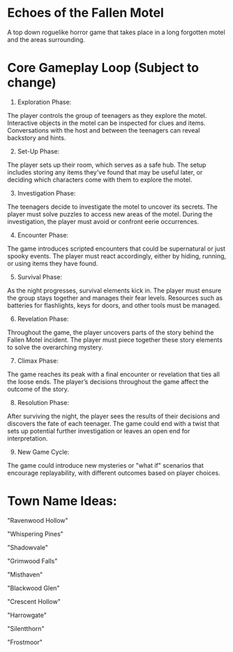 # Echoes of the Fallen Motel
A top down roguelike horror game that takes place in a long forgotten motel and the areas surrounding.

# Core Gameplay Loop (Subject to change)
1. Exploration Phase:

The player controls the group of teenagers as they explore the motel.
Interactive objects in the motel can be inspected for clues and items.
Conversations with the host and between the teenagers can reveal backstory and hints.

2. Set-Up Phase:

The player sets up their room, which serves as a safe hub.
The setup includes storing any items they've found that may be useful later,
or deciding which characters come with them to explore the motel.

3. Investigation Phase:

The teenagers decide to investigate the motel to uncover its secrets.
The player must solve puzzles to access new areas of the motel.
During the investigation, the player must avoid or confront eerie occurrences.

4. Encounter Phase:

The game introduces scripted encounters that could be supernatural or just spooky events.
The player must react accordingly, either by hiding, running, or using items they have found.

5. Survival Phase:

As the night progresses, survival elements kick in. The player must ensure the group stays together and manages their fear levels.
Resources such as batteries for flashlights, keys for doors, and other tools must be managed.

6. Revelation Phase:

Throughout the game, the player uncovers parts of the story behind the Fallen Motel incident.
The player must piece together these story elements to solve the overarching mystery.

7. Climax Phase:

The game reaches its peak with a final encounter or revelation that ties all the loose ends.
The player’s decisions throughout the game affect the outcome of the story.

8. Resolution Phase:

After surviving the night, the player sees the results of their decisions and discovers the fate of each teenager.
The game could end with a twist that sets up potential further investigation or leaves an open end for interpretation.

9. New Game Cycle:

The game could introduce new mysteries or "what if" scenarios that encourage replayability, with different outcomes based on player choices.

# Town Name Ideas:

"Ravenwood Hollow"

"Whispering Pines"

"Shadowvale"

"Grimwood Falls"

"Misthaven"

"Blackwood Glen"

"Crescent Hollow"

"Harrowgate"

"Silentthorn"

"Frostmoor"
